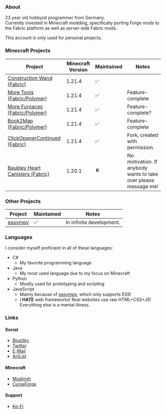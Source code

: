 ### About
23 year old hobbyist programmer from Germany.  
Currently invested in Minecraft modding, specifically porting Forge mods to the Fabric platform as well as server-side Fabric mods.  
  
This account is only used for personal projects.

### Minecraft Projects
|Project|Minecraft Version|Maintained|Notes|
|-|-|-|-|
|[Construction Wand (Fabric)](https://github.com/JongWasTaken/ConstructionWand-Fabric)|1.21.4|✅||
|[More Tools (Fabric/Polymer)](https://github.com/JongWasTaken/moretools)|1.21.4|✅|Feature-complete|
|[More Furnaces (Fabric/Polymer)](https://github.com/JongWasTaken/morefurnaces)|1.21.4|✅|Feature-complete?|
|[Book2Map (Fabric/Polymer)](https://github.com/JongWasTaken/book2map)|1.21.4|✅|Feature-complete|
|[ClickOpenerContinued (Fabric)](https://github.com/JongWasTaken/clickopener)|1.21.4|✅|Fork, created with permission.|
|[Baubley Heart Canisters (Fabric)](https://github.com/JongWasTaken/Baubley-Heart-Canisters-Fabric)|1.20.1|⏸️|No motivation. If anybody wants to take over please message me!|

### Other Projects
|Project|Maintained|Notes|
|-|-|-|
|[easympv](https://github.com/JongWasTaken/easympv)|✅|In infinite development.|

### Languages
I consider myself proficient in all of these languages:
- C#
  - My favorite programming language
- Java
  - My most used language due to my focus on Minecraft
- Python
  - Mostly used for prototyping and scripting
- JavaScript
  - Mainly because of [easympv](https://github.com/JongWasTaken/easympv), which only supports ES5!
  - I **HATE** web frameworks! Real websites use raw HTML+CSS+JS! Everything else is a mental illness.
### Links
#### Social
- [BlueSky](https://bsky.app/profile/jong.smto.dev)
- [Twitter](https://x.com/jongwastaken)
- [E-Mail](mailto:contact@smto.dev)
- [AniList](https://anilist.co/user/JongWasTaken/)
#### Minecraft
- [Modrinth](https://modrinth.com/user/Jong)
- [CurseForge](https://www.curseforge.com/members/jongwastaken/projects)
#### Support
- [Ko-Fi](https://ko-fi.com/jongwastaken)
